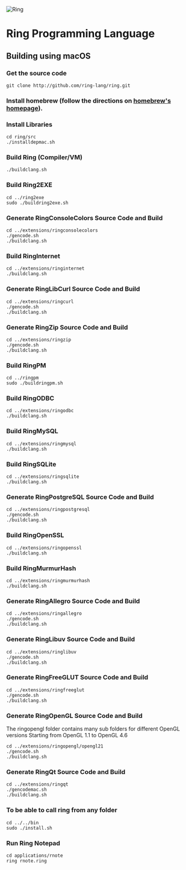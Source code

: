 ![Ring](http://ring-lang.sf.net/thering.jpg)

# Ring Programming Language

## Building using macOS

### Get the source code

	git clone http://github.com/ring-lang/ring.git
	
### Install homebrew (follow the directions on [homebrew's homepage](http://brew.sh/)).
	
### Install Libraries 
	
	cd ring/src
	./installdepmac.sh 
	
### Build Ring (Compiler/VM)
	
	./buildclang.sh

### Build Ring2EXE 

	cd ../ring2exe
	sudo ./buildring2exe.sh	

### Generate RingConsoleColors Source Code and Build 
	
	cd ../extensions/ringconsolecolors
	./gencode.sh
	./buildclang.sh

### Build RingInternet
	
	cd ../extensions/ringinternet
	./buildclang.sh

### Generate RingLibCurl Source Code and Build 
	
	cd ../extensions/ringcurl
	./gencode.sh
	./buildclang.sh

### Generate RingZip Source Code and Build 
	
	cd ../extensions/ringzip
	./gencode.sh
	./buildclang.sh

### Build RingPM

	cd ../ringpm
	sudo ./buildringpm.sh	
	
### Build RingODBC
	
	cd ../extensions/ringodbc
	./buildclang.sh

### Build RingMySQL
	
	cd ../extensions/ringmysql
	./buildclang.sh

### Build RingSQLite
	
	cd ../extensions/ringsqlite
	./buildclang.sh

### Generate RingPostgreSQL Source Code and Build 
	
	cd ../extensions/ringpostgresql
	./gencode.sh
	./buildclang.sh

### Build RingOpenSSL
	
	cd ../extensions/ringopenssl
	./buildclang.sh

### Build RingMurmurHash
	
	cd ../extensions/ringmurmurhash
	./buildclang.sh
	
### Generate RingAllegro Source Code and Build 
	
	cd ../extensions/ringallegro
	./gencode.sh
	./buildclang.sh

### Generate RingLibuv Source Code and Build 
	
	cd ../extensions/ringlibuv
	./gencode.sh
	./buildclang.sh

### Generate RingFreeGLUT Source Code and Build 
	
	cd ../extensions/ringfreeglut
	./gencode.sh
	./buildclang.sh

### Generate RingOpenGL Source Code and Build 

The ringopengl folder contains many sub folders for different OpenGL versions
Starting from OpenGL 1.1 to OpenGL 4.6
	
	cd ../extensions/ringopengl/opengl21
	./gencode.sh
	./buildclang.sh
	
### Generate RingQt Source Code and Build
	
	cd ../extensions/ringqt
	./gencodemac.sh
	./buildclang.sh

### To be able to call ring from any folder 
	cd ../../bin
	sudo ./install.sh
	
### Run Ring Notepad
	
	cd applications/rnote
	ring rnote.ring